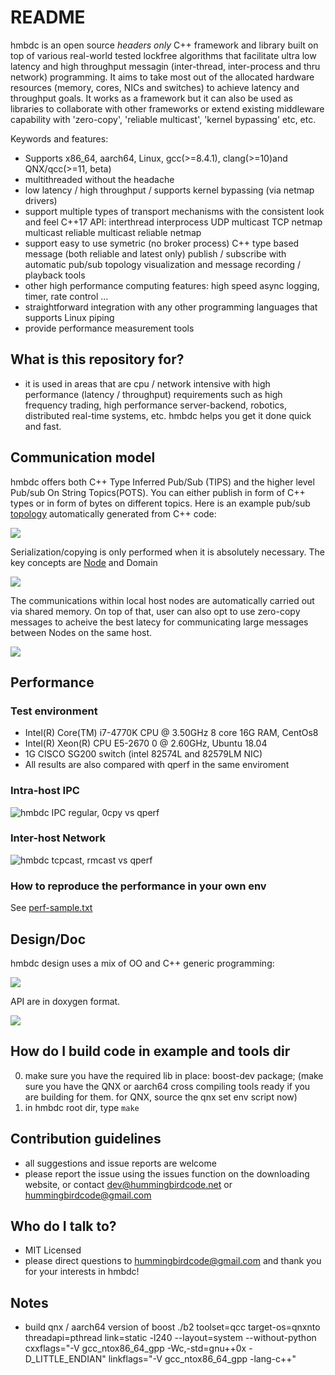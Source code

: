 # README #

hmbdc is an open source *headers only* C++ framework and library built on top of various real-world tested lockfree algorithms that facilitate ultra low latency and high throughput messagin (inter-thread, inter-process and thru network) programming. It aims to take most out of the allocated hardware resources (memory, cores, NICs and switches) to achieve latency and throughput goals. It works as a framework but it can also be used as libraries to collaborate with other frameworks or extend existing middleware capability with 'zero-copy', 'reliable multicast', 'kernel bypassing' etc, etc.

Keywords and features:
- Supports x86_64, aarch64, Linux, gcc(>=8.4.1), clang(>=10)and QNX/qcc(>=11, beta)
- multithreaded without the headache
- low latency / high throughput / supports kernel bypassing (via netmap drivers)
- support multiple types of transport mechanisms with the consistent look and feel C++17 API:
    interthread
    interprocess
    UDP multicast
    TCP
    netmap multicast
    reliable multicast
    reliable netmap
- support easy to use symetric (no broker process) C++ type based message (both reliable and latest only) publish / subscribe with automatic pub/sub topology visualization and message recording / playback tools
- other high performance computing features: high speed async logging, timer, rate control ...
- straightforward integration with any other programming languages that supports Linux piping
- provide performance measurement tools

## What is this repository for? ##
* it is used in areas that are cpu / network intensive with high performance (latency / throughput) requirements such as high frequency trading, high performance server-backend, robotics, distributed real-time systems, etc. hmbdc helps you get it done quick and fast.

## Communication model ##
hmbdc offers both C++ Type Inferred Pub/Sub (TIPS) and the higher level Pub/sub On String Topics(POTS). You can either publish in form of C++ types or in form of bytes on different topics. 
Here is an example pub/sub [topology](https://dreampuf.github.io/GraphvizOnline/#digraph%20chat%20%7B%0D%0A%22Chatter%22%20%5Bshape%3Dellipse%5D%3B%0D%0A%22Announcement%22%20%5Bshape%3Dnote%5D%3B%0D%0A%22Announcement%22%20-%3E%20%22Chatter%22%3B%0D%0A%22Chatter%22%20%5Bshape%3Dellipse%5D%3B%0D%0A%22ChatMessage%22%20%5Bshape%3Dnote%5D%3B%0D%0A%22ChatMessage%22%20-%3E%20%22Chatter%22%3B%0D%0A%22Chatter%22%20%5Bshape%3Dellipse%5D%3B%0D%0A%22ChatMessage%22%20%5Bshape%3Dnote%5D%3B%0D%0A%22Chatter%22%20-%3E%20%22ChatMessage%22%3B%0D%0A%22Admin%22%20%5Bshape%3Dellipse%5D%3B%0D%0A%22ChatMessage%22%20%5Bshape%3Dnote%5D%3B%0D%0A%22ChatMessage%22%20-%3E%20%22Admin%22%3B%0D%0A%22Admin%22%20%5Bshape%3Dellipse%5D%3B%0D%0A%22Announcement%22%20%5Bshape%3Dnote%5D%3B%0D%0A%22Admin%22%20-%3E%20%22Announcement%22%3B%0D%0A%7D) automatically generated from C++ code:

![](pubsub.png)

Serialization/copying is only performed when it is absolutely necessary. The key concepts are [Node](https://www.dre.vanderbilt.edu/~schmidt/PDF/Active-Objects.pdf) and Domain

![](tips.png)

The communications within local host nodes are automatically carried out via shared memory. On top of that, user can also opt to use zero-copy messages to acheive the best latecy for communicating large messages between Nodes on the same host.

![](0cpy.png)

## Performance ##
### Test environment ###
- Intel(R) Core(TM) i7-4770K CPU @ 3.50GHz 8 core 16G RAM, CentOs8
- Intel(R) Xeon(R) CPU E5-2670 0 @ 2.60GHz, Ubuntu 18.04
- 1G CISCO SG200 switch (intel 82574L and 82579LM NIC)
- All results are also compared with qperf in the same enviroment

### Intra-host IPC ###
![hmbdc IPC regular, 0cpy vs qperf](hmbdc-ipc.png)
### Inter-host Network ###
![hmbdc tcpcast, rmcast vs qperf](hmbdc-net.png)

### How to reproduce the performance in your own env ###
See [perf-sample.txt](perf-sample.txt)

## Design/Doc ##
hmbdc design uses a mix of OO and C++ generic programming:

![](design.drawio.png)

API are in doxygen format.

![](teared.jpg)

## How do I build code in example and tools dir ##
0. make sure you have the required lib in place: boost-dev package; 
  (make sure you have the QNX or aarch64 cross compiling tools ready if you are building for them. for QNX, source the qnx set env script now)
1. in hmbdc root dir, type ```make```

## Contribution guidelines ##
* all suggestions and issue reports are welcome
* please report the issue using the issues function on 
  the downloading website, or contact 
  dev@hummingbirdcode.net or hummingbirdcode@gmail.com

## Who do I talk to? ##
* MIT Licensed
* please direct questions to hummingbirdcode@gmail.com and thank you for your interests in hmbdc!
  
## Notes ##
* build qnx / aarch64 version of boost
./b2 toolset=qcc target-os=qnxnto threadapi=pthread link=static -l240 --layout=system --without-python cxxflags="-V gcc_ntox86_64_gpp -Wc,-std=gnu++0x -D_LITTLE_ENDIAN" linkflags="-V gcc_ntox86_64_gpp -lang-c++"


